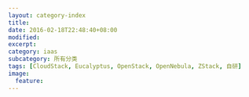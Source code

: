 ```yaml
---
layout: category-index
title: 
date: 2016-02-18T22:48:40+08:00
modified:
excerpt:
category: iaas
subcategory: 所有分类
tags: [CloudStack, Eucalyptus, OpenStack, OpenNebula, ZStack, 自研]
image:
  feature: 
---
```


